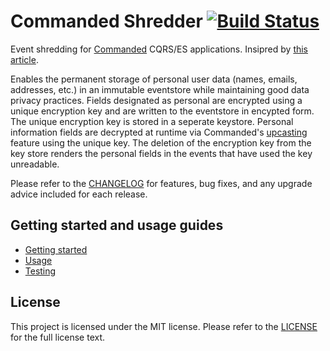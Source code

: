 # Commanded Shredder [![Build Status](https://travis-ci.org/KazW/commanded-shredder.svg?branch=master)](https://travis-ci.org/KazW/commanded-shredder)

Event shredding for [Commanded](https://github.com/commanded/commanded)
CQRS/ES applications. Insipred by
[this article](https://jaxenter.com/event-sourcing-gdpr-150225.html).

Enables the permanent storage of personal user data (names, emails, addresses,
etc.) in an immutable eventstore while maintaining good data privacy practices.
Fields designated as personal are encrypted using a unique encryption key and
are written to the eventstore in encypted form. The unique encryption key is
stored in a seperate keystore. Personal information fields are decrypted at
runtime via Commanded's
[upcasting](https://github.com/commanded/commanded/blob/master/guides/Events.md#upcasting-events)
feature using the unique key. The deletion of the encryption key from the key
store renders the personal fields in the events that have used the key unreadable.

Please refer to the [CHANGELOG](CHANGELOG.md) for features, bug fixes, and any
upgrade advice included for each release.

## Getting started and usage guides

- [Getting started](guides/Getting%20Started.md)
- [Usage](guides/Usage.md)
- [Testing](guides/Testing.md)

## License

This project is licensed under the MIT license. Please refer to the
[LICENSE](LICENSE.md) for the full license text.
